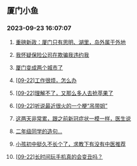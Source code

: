 ## 厦门小鱼 
### 2023-09-23 16:07:07

1. [重磅新政：厦门只有思明、湖里，岛外属于外地](http://bbs.xmfish.com/read-htm-tid-18077322.html)

2. [我怀疑保险公司在欺骗我违约我](http://bbs.xmfish.com/read-htm-tid-18077306.html)

3. [厦门变成两个城市了](http://bbs.xmfish.com/read-htm-tid-18077350.html)

4. [[09-22]工作很烦，怎么办](http://bbs.xmfish.com/read-htm-tid-18077370.html)

5. [[09-22]理解不了，又那么多人去抢苹果了](http://bbs.xmfish.com/read-htm-tid-18077238.html)

6. [[09-22]听说最近很火的一个梗“吊带姐”](http://bbs.xmfish.com/read-htm-tid-18077222.html)

7. [这两天非常累，跟之前新冠症状一模一样，医生说](http://bbs.xmfish.com/read-htm-tid-18077376.html)

8. [二年级同学的造句…](http://bbs.xmfish.com/read-htm-tid-18077285.html)

9. [小孩初中挺久不长个了，求教下有没有中医推荐](http://bbs.xmfish.com/read-htm-tid-18077405.html)

10. [[09-22]长时间玩手机真的会变丑吗？](http://bbs.xmfish.com/read-htm-tid-18077239.html)

